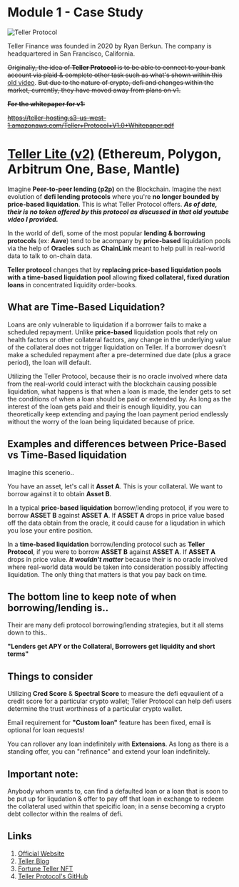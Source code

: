 
# Module 1 - Case Study

![Teller Protocol](https://pbs.twimg.com/profile_banners/1211074807975907328/1699023894/1500x500)

Teller Finance was founded in 2020 by Ryan Berkun. The company is headquartered in San Francisco, California.

~~Originally, the idea of **Teller Protocol** is to be able to connect to your bank account via plaid & complete other task such as what's shown within this~~ [old video](https://youtu.be/vGSpfIr6Cms).
~~But due to the nature of crypto, defi and changes within the market, currently, they have moved away from plans on v1.~~

~~**For the whitepaper for v1:**~~

~~https://teller-hosting.s3-us-west-1.amazonaws.com/Teller+Protocol+V1.0+Whitepaper.pdf~~

# [Teller Lite (v2)](https://docs.teller.org/teller-lite/) (Ethereum, Polygon, Arbitrum One, Base, Mantle)

Imagine **Peer-to-peer lending (p2p)** on the Blockchain. Imagine the next evolution of **defi lending protocols** where you're **no longer bounded by price-based liquidation**.
This is what Teller Protocol offers.
**_As of date, their is no token offered by this protocol as discussed in that old youtube video I provided._**


In the world of defi, some of the most popular **lending & borrowing protocols** (ex: **Aave**) tend to be acompany by **price-based** liquidation pools via the help of **Oracles** such as **ChainLink** meant to help pull in real-world data to talk to on-chain data.

**Teller protocol** changes that by **replacing price-based liquidation pools with a time-based liquidation pool** allowing **fixed collateral, fixed duration loans** in concentrated liquidity order-books.

## What are Time-Based Liquidation?
Loans are only vulnerable to liquidation if a borrower fails to make a scheduled repayment. Unlike **price-based** liquidation pools that rely on health factors or other collateral factors, any change in the underlying value of the collateral does not trigger liquidation on Teller. If a borrower doesn’t make a scheduled repayment after a pre-determined due date (plus a grace period), the loan will default.

Utilizing the Teller Protocol, because their is no oracle involved where data from the real-world could interact with the blockchain causing possible liquidation, what happens is that when a loan is made, the lender gets to set the conditions of when a loan should be paid or extended by. As long as the interest of the loan gets paid and their is enough liquidity, you can theoretically keep extending and paying the loan payment period endlessly without the worry of the loan being liquidated because of price.

## Examples and differences between Price-Based vs Time-Based liquidation

Imagine this scenerio..

You have an asset, let's call it **Asset A**. This is your collateral.
We want to borrow against it to obtain **Asset B**.

In a typical **price-based liquidation** borrow/lending protocol, if you were to borrow **ASSET B** against **ASSET A**. If **ASSET A** drops in price value based off the data obtain from the oracle, it could cause for a liqudation in which you lose your entire position.

In a **time-based liquidation** borrow/lending protocol such as **Teller Protocol**, if you were to borrow **ASSET B** against **ASSET A**. If **ASSET A** drops in price value. _**It wouldn't matter**_ because their is no oracle involved where real-world data would be taken into consideration possibly affecting liquidation. The only thing that matters is that you pay back on time.

## The bottom line to keep note of when borrowing/lending is..

Their are many defi protocol borrowing/lending strategies, but it all stems down to this..

**"Lenders get APY or the Collateral, Borrowers get liquidity and short terms"**

## Things to consider

Utilizing **Cred Score** & **Spectral Score** to measure the defi eqvaulient of a credit score for a particular crypto wallet; Teller Protocol can help defi users determine the trust worthiness of a particular crypto wallet.

Email requirement for **"Custom loan"** feature has been fixed, email is optional for loan requests! 

You can rollover any loan indefinitely with **Extensions**. As long as there is a standing offer, you can "refinance" and extend your loan indefinitely. 

## Important note:

Anybody whom wants to, can find a defaulted loan or a loan that is soon to be put up for liqudation & offer to pay off that loan in exchange to redeem the collateral used within that speicific loan; in a sense becoming a crypto debt collector within the realms of defi.

## Links

1) [Official Website](https://teller.org/)
2) [Teller Blog](https://blog.teller.org/)
3) [Fortune Teller NFT](https://teller-finance.notion.site/Fortune-Teller-NFTx-Pools-2c4d14457e6f4983bd60cb2fbab8c4e6)
4) [Teller Protocol's GitHub](https://github.com/teller-protocol)
